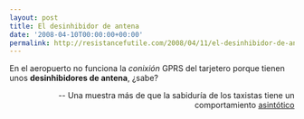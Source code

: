 ```yaml
---
layout: post
title: El desinhibidor de antena
date: '2008-04-10T00:00:00+00:00'
permalink: http://resistancefutile.com/2008/04/11/el-desinhibidor-de-antena/
---
```

<p class="frase">En el aeropuerto no funciona la <em>conixión</em> GPRS del tarjetero porque tienen unos <strong>desinhibidores de antena</strong>, ¿sabe?</p><p align="right">-- Una muestra más de que la sabiduría de los taxistas tiene un comportamiento <a href="http://es.wikipedia.org/wiki/As%C3%ADntota">asintótico</a></p>
